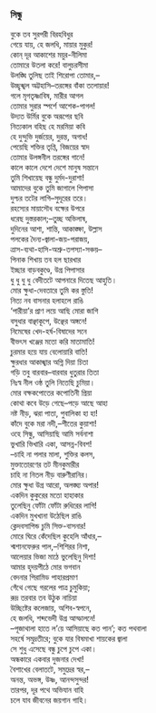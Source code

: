 ### সিন্ধু

বুকে তব সুরপরী বিরহবিধুর  
গেয়ে যায়, হে জলধি, মায়ার মুকুর!  
কোন্‌ দূর আকাশের ময়ুর-নীলিমা  
তোমারে উতলা করে! বালুচরসীমা  
উলঙ্ঘি তুলিছ তাই শিরোপা তোমার,–   
উচ্ছৃঙ্খল অট্টহাসি–তরঙ্গের বাঁকা তলোয়ার!  
গলে মৃগতৃষ্ণাবিষ, মারীর আগল  
তোমার সুরার স্পর্শে আশেক-পাগল!  
উদ্যত উর্মির বুকে অরূপের ছবি  
নিত্যকাল বহিছ হে মরমিয়া কবি  
হে দুন্দুভি দুর্জয়ের, দুরন্ত, অগাধ!  
পেয়েছি শক্তির তৃপ্তি, বিজয়ের স্বাদ  
তোমার উলঙ্গনীল তরঙ্গের গানে!  
কালে কালে দেশে দেশে মানুষ সন্তানে  
তুমি শিখায়েছ বন্ধু দুর্মদ-দুরাশা!  
আমাদের বুকে তুমি জাগালে পিপাসা  
দুশ্চর তটের লাগি–সুদূরের তরে।  
রহস্যের মায়াসৌধ বক্ষের উপরে  
ধরেছ দুস্তরকাল;–তুচ্ছ অভিলাষ,  
দুদিনের আশা, শান্তি, আকাঙ্ক্ষা, উল্লাস  
পলকের দৈন্য-জ্বালা-জয়-পরাজয়,  
ত্রাস-ব্যথা-হাসি-অশ্রু-তপস্যা-সঞ্চয়–   
পিনাক শিখায় তব হল ছারখার  
ইচ্ছার বাড়বকুণ্ডে, উগ্র পিপাসার  
ধু ধু ধু ধু বেদীতটে আপনারে দিতেছ আহুতি।  
মোর ক্ষুধা-দেবতারে তুমি কর স্তুতি!  
নিত্য নব বাসনার হলাহলে রাঙি  
‘পারীয়া’র প্রাণ লয়ে আছি মোরা জাগি  
বসুধার বাঞ্ছাকূপে, উঞ্ছের অঙ্গনে!  
নিমেষের খেদ-হর্ষ-বিষাদের সনে  
বীভৎস খঞ্জের মতো করি মাতামাতি!  
চুরমার হয়ে যায় বেলোয়ারি বাতি!  
ক্ষুরধার আকাঙ্খার অগ্নি দিয়া চিতা  
গড়ি তবু বারবার–বারবার ধুতুরার তিতা  
নিঃস্ব নীল ওষ্ঠ তুলি নিতেছি চুমিয়া।  
মোর বক্ষকপোতের কপোতিনী প্রিয়া  
কোথা কবে উড়ে গেছে–পড়ে আছে আহা  
নষ্ট নীড়, ঝরা পাতা, পুবালিকা হা হা!  
কাঁদে বুকে মরা নদী,–শীতের কুয়াশা!  
ওহে সিন্ধু, আসিয়াছি আমি সর্বনাশা  
ভুখারি ভিখারি একা, আসন্ন-বিবশ!  
–চাহি না পলার মালা, শুক্তির কলস,  
মুক্তাতোরণের তট মীনকুমারীর  
চাহি না নিতল নীড় বারুণীরানির।  
মোর ক্ষুধা উগ্র আরো, অলঙ্ঘ্য অপার!  
একদিন কুকুরের মতো হাহাকার  
তুলেছিনু ফোঁটা ফোঁটা রুধিরের লাগি!  
একদিন মুখখানা উঠেছিল রাঙি  
ক্লেদবসাপিন্ড চুমি সিক্ত-বাসনার!  
মোরে ঘিরে কেঁদেছিল কুহেলি আঁধার,–   
শ্মশানফেরুর পাল,–শিশিরর নিশা,  
আলেয়ার ভিজা মাঠে ভুলেছিনু দিশা!  
আমার হৃদয়পীঠে মোর ভগবান  
বেদনার পিরামিড পাহারপ্রমাণ  
গেঁথে গেছে গরলের পাত্র চুমুকিয়া;  
রুদ্র তরবার তব উঠুক নাচিয়া  
উচ্ছিষ্টের কলেজায়, অশিব-স্বপনে,  
হে জলধি, শব্দভেদী উগ্র আস্ফালনে!  
–পূজাথালা হাতে ল’য়ে আসিয়াছে কত পান’; কত পথবালা  
সহর্ষে সমুদ্রতীরে; বুকে যার বিষমাখা শায়কের জ্বালা  
সে শুধু এসেছে বন্ধু চুপে চুপে একা।  
অন্ধকারে একবার দুজনার দেখা!  
বৈশাখের বেলাতটে, সমুদ্রের স্বর,–   
অনন্ত, অভঙ্গ, উষ্ণ, আনন্দসুন্দর!  
তারপর, দূর পথে অভিযান বাহি  
চলে যাব জীবনের জয়গান গাহি।  
